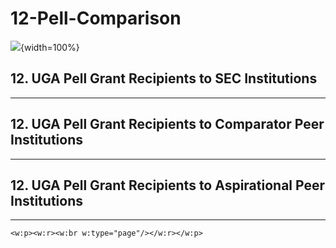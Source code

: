 # 12-Pell-Comparison









![](C:/Users/gfalk/Documents/BookdownPT/images/GEORGIA-XH-FC.png){width=100%}

## 12. UGA Pell Grant Recipients to SEC Institutions 
***




## 12. UGA Pell Grant Recipients to Comparator Peer Institutions 
***





## 12. UGA Pell Grant Recipients to Aspirational Peer Institutions 
***





```{=openxml}
<w:p><w:r><w:br w:type="page"/></w:r></w:p>
```
